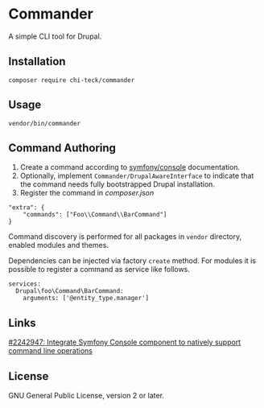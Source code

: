 # Commander
A simple CLI tool for Drupal.

## Installation
```
composer require chi-teck/commander
```

## Usage
```
vendor/bin/commander
```

## Command Authoring
1. Create a command according to [symfony/console](https://symfony.com/doc/3.4/components/console.html) documentation.
2. Optionally, implement `Commander/DrupalAwareInterface` to indicate that the command needs fully bootstrapped Drupal installation.
3. Register the command in _composer.json_
```
"extra": {
    "commands": ["Foo\\Command\\BarCommand"]
}
```

Command discovery is performed for all packages in `vendor` directory, enabled modules and themes.

Dependencies can be injected via factory `create` method. For modules it is possible to register a command as service like follows.
```
services:
  Drupal\foo\Command\BarCommand:
    arguments: ['@entity_type.manager']
```

## Links
[#2242947: Integrate Symfony Console component to natively support command line operations](https://www.drupal.org/project/drupal/issues/2242947)

## License
GNU General Public License, version 2 or later.
